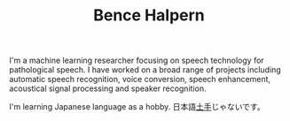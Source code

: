 ﻿---
permalink: /
title: "Bence Halpern"
excerpt: "About me"
author_profile: true
redirect_from: 
  - /about/
  - /about.html
---

I'm a machine learning researcher focusing on speech technology for pathological speech.
I have worked on a broad range of projects including automatic speech recognition, voice conversion, speech enhancement,
acoustical signal processing and speaker recognition.


I'm learning Japanese language as a hobby. 日本語[土手](https://youtu.be/Hr2pUnf5OeM)じゃないです。

